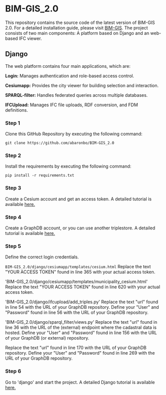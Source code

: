 # BIM-GIS_2.0

This repository contains the source code of the latest version of BIM-GIS 2.0. For a detailed installation guide, please visit [BIM-GIS](https://github.com/abaronbo/BIM-GIS/). The project consists of two main components: A platform based on Django and an web-based IFC viewer. 

## Django

The web platform contains four main applications, which are:

**Login:** Manages authentication and role-based access control.

**Cesiumapp:** Provides the city viewer for building selection and interaction.

**SPARQL-filter:** Handles federated queries across multiple databases.

**IFCUpload:** Manages IFC file uploads, RDF conversion, and FDM definitions.

### Step 1
Clone this GitHub Repository by executing the following command:

`git clone https://github.com/abaronbo/BIM-GIS_2.0`

### Step 2
Install the requirements by executing the following command:

`pip install -r requirements.txt`

### Step 3
Create a Cesium account and get an access token. A detailed tutorial is available [here.](https://cesium.com/learn/cesiumjs-learn/cesiumjs-quickstart/)

### Step 4
Create a GraphDB account, or you can use another triplestore. A detailed tutorial is available [here.](https://graphdb.ontotext.com)

### Step 5
Define the correct login credentials.

`BIM-GIS_2.0/django/cesiumapp/templates/cesium.html`
Replace the text "YOUR ACCESS TOKEN" found in line 365 with your actual access token.

'BIM-GIS_2.0/django/cesiumapp/templates/municipality_cesium.html'
Replace the text "YOUR ACCESS TOKEN" found in line 620 with your actual access token.

'BIM-GIS_2.0/django/ifcupload/add_triples.py'
Replace the text "url" found in line 54 with the URL of your GraphDB repository.
Define your "User" and "Password" found in line 56 with the URL of your GraphDB repository.

'BIM-GIS_2.0/django/sparql_filter/views.py'
Replace the text "url" found in line 36 with the URL of the (external) endpoint where the cadastral data is hosted.
Define your "User" and "Password" found in line 156 with the URL of your GraphDB (or external) repository.

Replace the text "url" found in line 170 with the URL of your GraphDB repository.
Define your "User" and "Password" found in line 269 with the URL of your GraphDB repository.

### Step 6
Go to 'django' and start the project. A detailed Django tutorial is available [here.](https://www.w3schools.com/django/django_intro.php)


